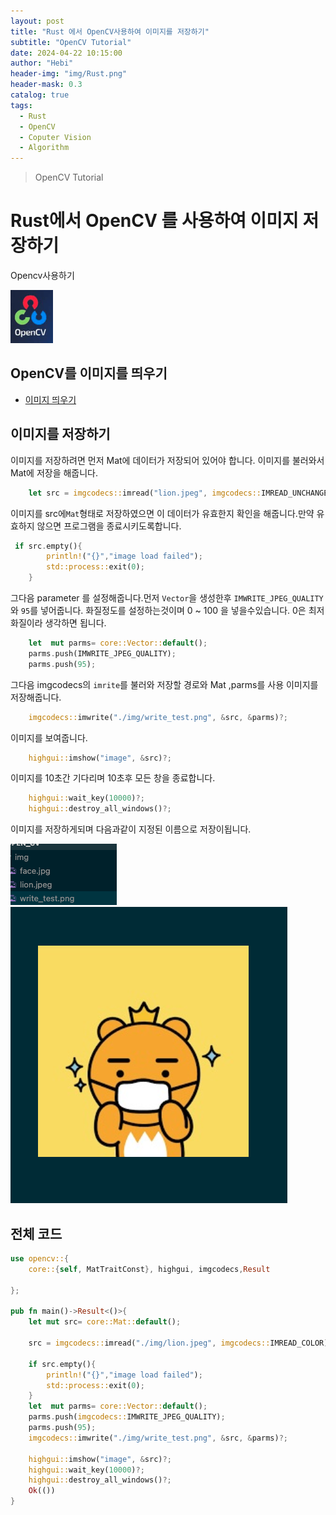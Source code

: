 ```yaml
---
layout: post
title: "Rust 에서 OpenCV사용하여 이미지를 저장하기"
subtitle: "OpenCV Tutorial"
date: 2024-04-22 10:15:00
author: "Hebi"
header-img: "img/Rust.png"
header-mask: 0.3
catalog: true
tags:
  - Rust
  - OpenCV
  - Coputer Vision
  - Algorithm
---
```


> OpenCV Tutorial

# Rust에서 OpenCV 를 사용하여 이미지 저장하기

Opencv사용하기

<img src="/img/OpenCV.png" />

## OpenCV를 이미지를 띄우기
- [이미지 띄우기](https://kyunghyunhan.github.io/2024/04/20/OpenCV_1/) 


## 이미지를 저장하기 
이미지를 저장하려면 먼저 Mat에 데이터가 저장되어 있어야 합니다.
이미지를 불러와서 Mat에 저장을 해줍니다.

```rust
    let src = imgcodecs::imread("lion.jpeg", imgcodecs::IMREAD_UNCHANGED)?;

```

이미지를 src에`Mat`형태로 저장하였으면  이 데이터가 유효한지 확인을 해줍니다.만약 유효하지 않으면 프로그램을 종료시키도록합니다.

```rust
 if src.empty(){
        println!("{}","image load failed");
        std::process::exit(0);
    }
```


그다음 parameter 를 설정해줍니다.먼저 `Vector`을 생성한후 `IMWRITE_JPEG_QUALITY` 와 `95`를  넣어줍니다. 화질정도를 설정하는것이며 0 ~ 100 을 넣을수있습니다. 0은 최저 화질이라 생각하면 됩니다.

```rust
    let  mut parms= core::Vector::default();
    parms.push(IMWRITE_JPEG_QUALITY);
    parms.push(95);
```

그다음 imgcodecs의 `imrite`를 불러와 저장할 경로와 Mat ,parms를 사용 이미지를 저장해줍니다.

```rust
    imgcodecs::imwrite("./img/write_test.png", &src, &parms)?;
```

이미지를 보여줍니다.

```rust
    highgui::imshow("image", &src)?;

```

이미지를 10초간 기다리며 10초후 모든 창을 종료합니다.

```rust
    highgui::wait_key(10000)?;
    highgui::destroy_all_windows()?;
```

이미지를 저장하게되며 다음과같이 지정된 이름으로 저장이됩니다.

<img src="/img/write_lion.png" />
<img src="/img/write_lion2.png" />

## 전체 코드

```rust
use opencv::{
    core::{self, MatTraitConst}, highgui, imgcodecs,Result
    
};

pub fn main()->Result<()>{
    let mut src= core::Mat::default();

    src = imgcodecs::imread("./img/lion.jpeg", imgcodecs::IMREAD_COLOR)?;

    if src.empty(){
        println!("{}","image load failed");
        std::process::exit(0);
    }
    let  mut parms= core::Vector::default();
    parms.push(imgcodecs::IMWRITE_JPEG_QUALITY);
    parms.push(95);
    imgcodecs::imwrite("./img/write_test.png", &src, &parms)?;

    highgui::imshow("image", &src)?;
    highgui::wait_key(10000)?;
    highgui::destroy_all_windows()?;
    Ok(())
}
```